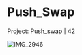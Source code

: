 # Push_Swap
Project: Push_swap | 42

![IMG_2946](https://user-images.githubusercontent.com/76960878/139704345-78622bc0-cd92-40b2-bc93-abf90d804d7f.jpg)
